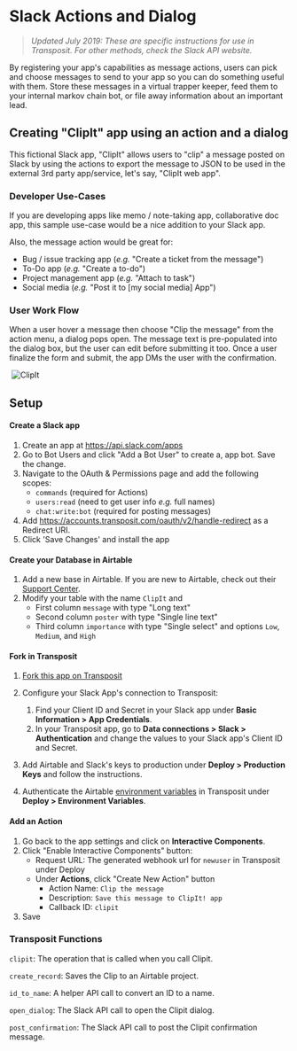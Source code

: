 # Slack Actions and Dialog

> _Updated July 2019: These are specific instructions for use in Transposit. For other methods, check the Slack API website._

By registering your app's capabilities as message actions, users can pick and choose messages to send to your app so you can do something useful with them. Store these messages in a virtual trapper keeper, feed them to your internal markov chain bot, or file away information about an important lead.

## Creating "ClipIt" app using an action and a dialog

This fictional Slack app, "ClipIt" allows users to "clip" a message posted on Slack by using the actions to export the message to JSON to be used in the external 3rd party app/service, let's say, "ClipIt web app".

### Developer Use-Cases

If you are developing apps like memo / note-taking app, collaborative doc app, this sample use-case would be a nice addition to your Slack app.

Also, the message action would be great for:

- Bug / issue tracking app (_e.g._ "Create a ticket from the message")
- To-Do app (_e.g._ "Create a to-do")
- Project management app (_e.g._ "Attach to task")
- Social media (_e.g._ "Post it to [my social media] App")

### User Work Flow

When a user hover a message then choose "Clip the message" from the action menu, a dialog pops open.
The message text is pre-populated into the dialog box, but the user can edit before submitting it too.
Once a user finalize the form and submit, the app DMs the user with the confirmation.

​
![ClipIt](https://cdn.glitch.com/441299e3-79ff-44b2-9688-4ade057797c8%2Fscreen_actions_dialogs_demo.gif?1526686807617)

## Setup

#### Create a Slack app

1. Create an app at https://api.slack.com/apps
2. Go to Bot Users and click "Add a Bot User" to create a, app bot. Save the change.
3. Navigate to the OAuth & Permissions page and add the following scopes:
   - `commands` (required for Actions)
   - `users:read` (need to get user info _e.g._ full names)
   - `chat:write:bot` (required for posting messages)
4. Add https://accounts.transposit.com/oauth/v2/handle-redirect as a Redirect URI.
5. Click 'Save Changes' and install the app

#### Create your Database in Airtable

1. Add a new base in Airtable. If you are new to Airtable, check out their [Support Center](https://support.airtable.com/hc/en-us).
2. Modify your table with the name `ClipIt` and
   - First column `message` with type "Long text"
   - Second column `poster` with type "Single line text"
   - Third column `importance` with type "Single select" and options `Low`, `Medium`, and `High`

#### Fork in Transposit

1. [Fork this app on Transposit](https://console.transposit.com/t/transposit-sample/slack_actions_and_dialog?fork=true)
2. Configure your Slack App's connection to Transposit:

   1. Find your Client ID and Secret in your Slack app under **Basic Information > App Credentials**.
   2. In your Transposit app, go to **Data connections > Slack > Authentication** and change the values to your Slack app's Client ID and Secret.

3. Add Airtable and Slack's keys to production under **Deploy > Production Keys** and follow the instructions.
4. Authenticate the Airtable [environment variables](https://www.transposit.com/docs/building/environment-variables/) in Transposit under **Deploy > Environment Variables**.

#### Add an Action

1. Go back to the app settings and click on **Interactive Components**.
2. Click "Enable Interactive Components" button:
   - Request URL: The generated webhook url for `newuser` in Transposit under Deploy
   - Under **Actions**, click "Create New Action" button
     - Action Name: `Clip the message`
     - Description: `Save this message to ClipIt! app`
     - Callback ID: `clipit`
3. Save
   ​

### Transposit Functions

`clipit`: The operation that is called when you call Clipit.

`create_record`: Saves the Clip to an Airtable project.

`id_to_name`: A helper API call to convert an ID to a name.

`open_dialog`: The Slack API call to open the Clipit dialog.

`post_confirmation`: The Slack API call to post the Clipit confirmation message.
